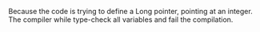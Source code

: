 Because the code is trying to define a Long pointer, pointing at an integer. The compiler while type-check all variables and fail the compilation.
